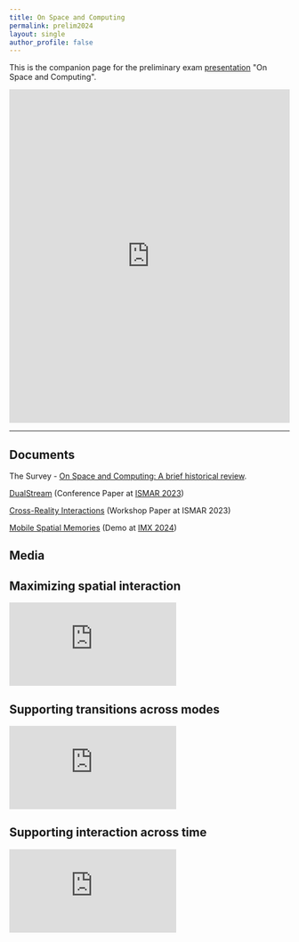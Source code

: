 ```yaml
---
title: On Space and Computing
permalink: prelim2024
layout: single
author_profile: false
---
```


This is the companion page for the preliminary exam [presentation](https://docs.google.com/presentation/d/e/2PACX-1vTch5I9oIvCmL3agv1hX9EFu67raXdhUrMRFrYTI7i8cz87O31l1EcoNddKS3YfOczZm4B-uZo7pmAf/pub?start=false&loop=false&delayms=60000&slide=id.p) "On Space and Computing".

<iframe src="https://docs.google.com/presentation/d/e/2PACX-1vTch5I9oIvCmL3agv1hX9EFu67raXdhUrMRFrYTI7i8cz87O31l1EcoNddKS3YfOczZm4B-uZo7pmAf/embed?start=false&loop=false&delayms=30000" frameborder="0" width="100%" height="600" allowfullscreen="true" mozallowfullscreen="true" webkitallowfullscreen="true"></iframe>

---

## Documents

The Survey - [On Space and Computing: A brief historical review](https://o365coloradoedu-my.sharepoint.com/:f:/g/personal/riva3436_colorado_edu/Era1rwORZlhHsq-mOHNkZ60BYMeMLwA57jBDd8Vu3Qwu7w).

[DualStream](/assets/documents/papers/ismar2023dualstream.pdf) (Conference Paper at [ISMAR 2023](https://ismar23.org/))

[Cross-Reality Interactions](/assets/documents/papers/ismar2023crossreality.pdf) (Workshop Paper at ISMAR 2023)

[Mobile Spatial Memories](/assets/documents/papers/imx2024memories.pdf) (Demo at [IMX 2024](https://imx.acm.org/2024/))

## Media

## Maximizing spatial interaction

<iframe class = "video" src="https://www.youtube.com/embed/m1_7tpurulE?si=fgr7z8JYTQZel4So" frameborder="0" allow="accelerometer; autoplay; encrypted-media; gyroscope; picture-in-picture" allowfullscreen></iframe>

<br>

## Supporting transitions across modes

<iframe class = "video" src="https://www.youtube.com/embed/CbIlWf2SoNY?si=tXL4jguzJlV7a7d-" frameborder="0" allow="accelerometer; autoplay; encrypted-media; gyroscope; picture-in-picture" allowfullscreen></iframe>

<br>

## Supporting interaction across time

<iframe class = "video" src="https://www.youtube.com/embed/98K4GmJZxaA?si=SeGYAw4-tUboNK-m" frameborder="0" allow="accelerometer; autoplay; encrypted-media; gyroscope; picture-in-picture" allowfullscreen></iframe>




